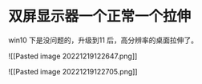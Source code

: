 
# 双屏显示器一个正常一个拉伸

win10 下是没问题的，升级到11 后，高分辨率的桌面拉伸了。


![[Pasted image 20221219122647.png]]

![[Pasted image 20221219122705.png]]

